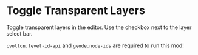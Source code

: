 # Toggle Transparent Layers

Toggle transparent layers in the editor. Use the checkbox next to the layer select bar.

`cvolton.level-id-api` and `geode.node-ids` are required to run this mod!